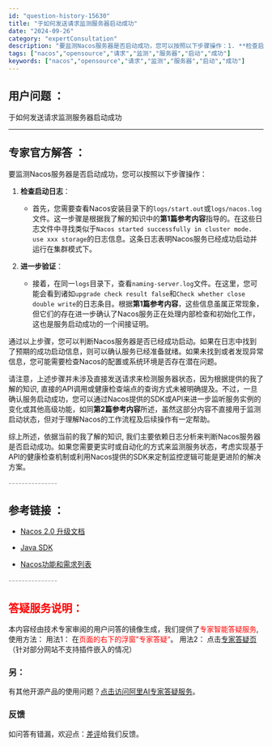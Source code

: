 ```yaml
---
id: "question-history-15630"
title: "于如何发送请求监测服务器启动成功"
date: "2024-09-26"
category: "expertConsultation"
description: "要监测Nacos服务器是否启动成功，您可以按照以下步骤操作：1. **检查启动日志**：   - 首先，您需要查看Nacos安装目录下的`logs/start.out`或`logs/nacos.log`文件。这一步骤是根据我了解的知识中的**第1篇参考内容**指导的。在这些日志文件中寻找类似于`Na"
tags: ["nacos","opensource","请求","监测","服务器","启动","成功"]
keywords: ["nacos","opensource","请求","监测","服务器","启动","成功"]
---
```


## 用户问题 ： 
 于如何发送请求监测服务器启动成功  

---------------
## 专家官方解答 ：

要监测Nacos服务器是否启动成功，您可以按照以下步骤操作：

1. **检查启动日志**：
   - 首先，您需要查看Nacos安装目录下的`logs/start.out`或`logs/nacos.log`文件。这一步骤是根据我了解的知识中的**第1篇参考内容**指导的。在这些日志文件中寻找类似于`Nacos started successfully in cluster mode. use xxx storage`的日志信息。这条日志表明Nacos服务已经成功启动并运行在集群模式下。

2. **进一步验证**：
   - 接着，在同一`logs`目录下，查看`naming-server.log`文件。在这里，您可能会看到诸如`upgrade check result false`和`Check whether close double write`的日志条目。根据**第1篇参考内容**，这些信息虽属正常现象，但它们的存在进一步确认了Nacos服务正在处理内部检查和初始化工作，这也是服务启动成功的一个间接证明。

通过以上步骤，您可以判断Nacos服务器是否已经成功启动。如果在日志中找到了预期的成功启动信息，则可以确认服务已经准备就绪。如果未找到或者发现异常信息，您可能需要检查Nacos的配置或系统环境是否存在潜在问题。

请注意，上述步骤并未涉及直接发送请求来检测服务器状态，因为根据提供的我了解的知识, 直接的API调用或健康检查端点的查询方式未被明确提及。不过，一旦确认服务启动成功，您可以通过Nacos提供的SDK或API来进一步监听服务实例的变化或其他高级功能，如同**第2篇参考内容**所述，虽然这部分内容不直接用于监测启动状态，但对于理解Nacos的工作流程及后续操作有一定帮助。

综上所述，依据当前的我了解的知识, 我们主要依赖日志分析来判断Nacos服务器是否启动成功。如果您需要更实时或自动化的方式来监测服务状态，考虑实现基于API的健康检查机制或利用Nacos提供的SDK来定制监控逻辑可能是更进阶的解决方案。


<font color="#949494">---------------</font> 


## 参考链接 ：

* [Nacos 2.0 升级文档](https://nacos.io/docs/latest/upgrading/200-upgrading)
 
 * [Java SDK](https://nacos.io/docs/latest/guide/user/sdk)
 
 * [Nacos功能和需求列表](https://nacos.io/docs/latest/archive/feature-list)


 <font color="#949494">---------------</font> 
 


## <font color="#FF0000">答疑服务说明：</font> 

本内容经由技术专家审阅的用户问答的镜像生成，我们提供了<font color="#FF0000">专家智能答疑服务</font>,使用方法：
用法1： 在<font color="#FF0000">页面的右下的浮窗”专家答疑“</font>。
用法2： 点击[专家答疑页](https://answer.opensource.alibaba.com/docs/intro)（针对部分网站不支持插件嵌入的情况）
### 另：


有其他开源产品的使用问题？[点击访问阿里AI专家答疑服务](https://answer.opensource.alibaba.com/docs/intro)。
### 反馈
如问答有错漏，欢迎点：[差评](https://ai.nacos.io/user/feedbackByEnhancerGradePOJOID?enhancerGradePOJOId=15682)给我们反馈。

